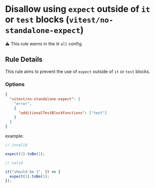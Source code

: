 # Disallow using `expect` outside of `it` or `test` blocks (`vitest/no-standalone-expect`)

⚠️ This rule _warns_ in the 🌐 `all` config.

<!-- end auto-generated rule header -->

## Rule Details

This rule aims to prevent the use of `expect` outside of `it` or `test` blocks.

### Options

```json
{
  "vitest/no-standalone-expect": [
    "error",
    {
      "additionalTestBlockFunctions": ["test"]
    }
  ]
}
```

example:

```js
// invalid

expect(1).toBe(1);

// valid

it("should be 1", () => {
  expect(1).toBe(1);
});
```
